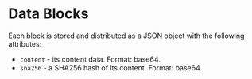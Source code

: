 # Data Blocks
Each block is stored and distributed as a JSON object with the following attributes:
- `content` - its content data. Format: base64.
- `sha256` - a SHA256 hash of its content. Format: base64.